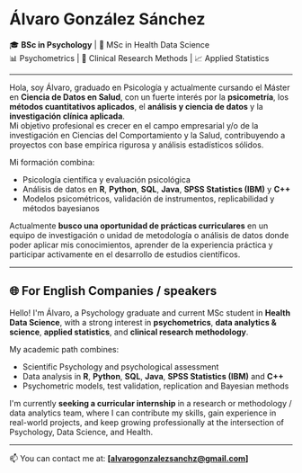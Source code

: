 # Álvaro González Sánchez

🎓 **BSc in Psychology** | 🧠 MSc in Health Data Science  
📊 Psychometrics | 🧪 Clinical Research Methods | 📈 Applied Statistics

---

Hola, soy Álvaro, graduado en Psicología y actualmente cursando el Máster en **Ciencia de Datos en Salud**, con un fuerte interés por la **psicometría**, los **métodos cuantitativos aplicados**, el **análisis y ciencia de datos** y la **investigación clínica aplicada**.  
Mi objetivo profesional es crecer en el campo empresarial y/o de la investigación en Ciencias del Comportamiento y la Salud, contribuyendo a proyectos con base empírica rigurosa y análisis estadísticos sólidos.

Mi formación combina:
- Psicología científica y evaluación psicológica
- Análisis de datos en **R**, **Python**, **SQL**, **Java**, **SPSS Statistics (IBM)** y **C++**
- Modelos psicométricos, validación de instrumentos, replicabilidad y métodos bayesianos

Actualmente **busco una oportunidad de prácticas curriculares** en un equipo de investigación o unidad de metodología o análisis de datos donde poder aplicar mis conocimientos, aprender de la experiencia práctica y participar activamente en el desarrollo de estudios científicos.

---

## 🌐 For English Companies / speakers

Hello! I'm Álvaro, a Psychology graduate and current MSc student in **Health Data Science**, with a strong interest in **psychometrics**, **data analytics & science**, **applied statistics**, and **clinical research methodology**.

My academic path combines:
- Scientific Psychology and psychological assessment
- Data analysis in **R**, **Python**, **SQL**, **Java**, **SPSS Statistics (IBM)** and **C++**
- Psychometric models, test validation, replication and Bayesian methods

I'm currently **seeking a curricular internship** in a research or methodology / data analytics team, where I can contribute my skills, gain experience in real-world projects, and keep growing professionally at the intersection of Psychology, Data Science, and Health.

---
📫 You can contact me at: **[alvarogonzalezsanchz@gmail.com]**
